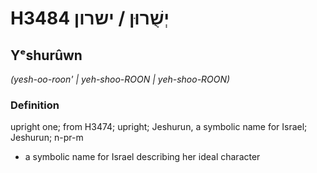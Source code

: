 # H3484 יְשֻׁרוּן / ישרון

## Yᵉshurûwn

_(yesh-oo-roon' | yeh-shoo-ROON | yeh-shoo-ROON)_

### Definition

upright one; from H3474; upright; Jeshurun, a symbolic name for Israel; Jeshurun; n-pr-m

- a symbolic name for Israel describing her ideal character
